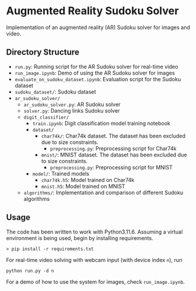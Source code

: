 # Augmented Reality Sudoku Solver

Implementation of an augmented reality (AR) Sudoku solver for images and video.

## Directory Structure
- `run.py`: Running script for the AR Sudoku solver for real-time video
- `run_image.ipynb`: Demo of using the AR Sudoku solver for images
- `evaluate_on_sudoku_dataset.ipynb`: Evaluation script for the Sudoku dataset
- `sudoku_dataset/`: Sudoku dataset
- `ar_sudoku_solver/`
    - `ar_sudoku_solver.py`: AR Sudoku solver
    - `solver.py`: Dancing links Sudoku solver
    - `digit_classifier/`
        - `train.ipynb`: Digit classification model training notebook
        - `dataset/`
            - `char74k/`: Char74k dataset. The dataset has been excluded due to size constraints.
                - `preprocessing.py`: Preprocessing script for Char74k
            - `mnist/`: MNIST dataset. The dataset has been excluded due to size constraints.
                - `preprocessing.py`: Preprocessing script for MNIST
        - `model/`: Trained models
            - `char74k.h5`: Model trained on Char74k
            - `mnist.h5`: Model trained on MNIST
    - `algorithms/`: Implementation and comparison of different Sudoku algorithms

## Usage
The code has been written to work with Python3.11.6. Assuming a virtual environment is being used, begin by installing requirements.
```
> pip install -r requirements.txt
```
For real-time video solving with webcam input (with device index `n`), run
```
python run.py -d n
```
For a demo of how to use the system for images, check `run_image.ipynb`.
